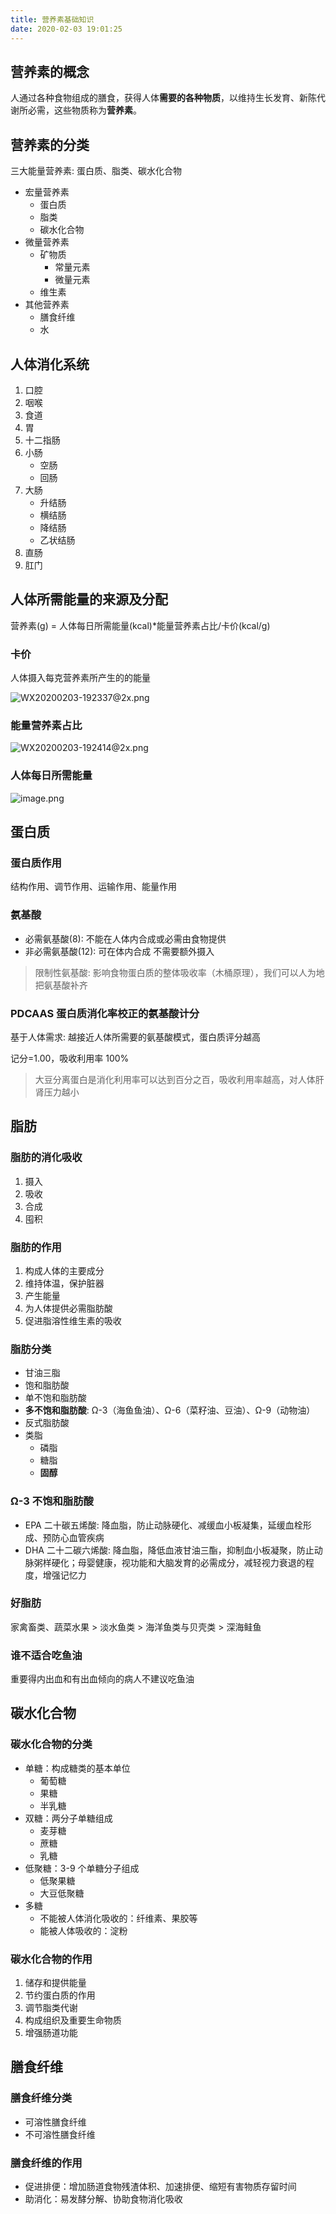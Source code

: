 ```yaml
---
title: 营养素基础知识
date: 2020-02-03 19:01:25
---
```


## 营养素的概念

人通过各种食物组成的膳食，获得人体**需要的各种物质**，以维持生长发育、新陈代谢所必需，这些物质称为**营养素**。

## 营养素的分类

三大能量营养素: 蛋白质、脂类、碳水化合物

- 宏量营养素
  - 蛋白质
  - 脂类
  - 碳水化合物
- 微量营养素
  - 矿物质
    - 常量元素
    - 微量元素
  - 维生素
- 其他营养素
  - 膳食纤维
  - 水

## 人体消化系统

1. 口腔
2. 咽喉
3. 食道
4. 胃
5. 十二指肠
6. 小肠
   - 空肠
   - 回肠
7. 大肠
   - 升结肠
   - 横结肠
   - 降结肠
   - 乙状结肠
8. 直肠
9. 肛门

## 人体所需能量的来源及分配

营养素(g) = 人体每日所需能量(kcal)\*能量营养素占比/卡价(kcal/g)

### 卡价

人体摄入每克营养素所产生的的能量

![WX20200203-192337@2x.png](https://i.loli.net/2020/02/03/qWzGJ8hvMtn2HxP.png)

### 能量营养素占比

![WX20200203-192414@2x.png](https://i.loli.net/2020/02/03/M6n9zDexIVTJbBi.png)

### 人体每日所需能量

![image.png](https://i.loli.net/2020/02/03/H8ieaWlFJvdyGZq.png)

## 蛋白质

### 蛋白质作用

结构作用、调节作用、运输作用、能量作用

### 氨基酸

- 必需氨基酸(8): 不能在人体内合成或必需由食物提供
- 非必需氨基酸(12): 可在体内合成 不需要额外摄入

> 限制性氨基酸: 影响食物蛋白质的整体吸收率（木桶原理），我们可以人为地把氨基酸补齐

### PDCAAS 蛋白质消化率校正的氨基酸计分

基于人体需求: 越接近人体所需要的氨基酸模式，蛋白质评分越高

记分=1.00，吸收利用率 100%

> 大豆分离蛋白是消化利用率可以达到百分之百，吸收利用率越高，对人体肝肾压力越小

## 脂肪

### 脂肪的消化吸收

1. 摄入
2. 吸收
3. 合成
4. 囤积

### 脂肪的作用

1. 构成人体的主要成分
2. 维持体温，保护脏器
3. 产生能量
4. 为人体提供必需脂肪酸
5. 促进脂溶性维生素的吸收

### 脂肪分类

- 甘油三脂
- 饱和脂肪酸
- 单不饱和脂肪酸
- **多不饱和脂肪酸**: Ω-3（海鱼鱼油）、Ω-6（菜籽油、豆油）、Ω-9（动物油）
- 反式脂肪酸
- 类脂
  - 磷脂
  - 糖脂
  - **固醇**

### Ω-3 不饱和脂肪酸

- EPA 二十碳五烯酸: 降血脂，防止动脉硬化、减缓血小板凝集，延缓血栓形成、预防心血管疾病
- DHA 二十二碳六烯酸: 降血脂，降低血液甘油三酯，抑制血小板凝聚，防止动脉粥样硬化；母婴健康，视功能和大脑发育的必需成分，减轻视力衰退的程度，增强记忆力

### 好脂肪

家禽畜类、蔬菜水果 > 淡水鱼类 > 海洋鱼类与贝壳类 > 深海鲑鱼

### 谁不适合吃鱼油

重要得内出血和有出血倾向的病人不建议吃鱼油

## 碳水化合物

### 碳水化合物的分类

- 单糖：构成糖类的基本单位
  - 葡萄糖
  - 果糖
  - 半乳糖
- 双糖：两分子单糖组成
  - 麦芽糖
  - 蔗糖
  - 乳糖
- 低聚糖：3-9 个单糖分子组成
  - 低聚果糖
  - 大豆低聚糖
- 多糖
  - 不能被人体消化吸收的：纤维素、果胶等
  - 能被人体吸收的：淀粉

### 碳水化合物的作用

1. 储存和提供能量
2. 节约蛋白质的作用
3. 调节脂类代谢
4. 构成组织及重要生命物质
5. 增强肠道功能

## 膳食纤维

### 膳食纤维分类

- 可溶性膳食纤维
- 不可溶性膳食纤维

### 膳食纤维的作用

- 促进排便：增加肠道食物残渣体积、加速排便、缩短有害物质存留时间
- 助消化：易发酵分解、协助食物消化吸收
